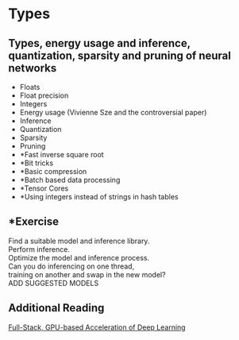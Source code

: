 # Types
## Types, energy usage and inference, quantization, sparsity and pruning of neural networks

* Floats
* Float precision
* Integers
* Energy usage (Vivienne Sze and the controversial paper)
* Inference
* Quantization
* Sparsity
* Pruning
* \*Fast inverse square root
* \*Bit tricks
* \*Basic compression
* \*Batch based data processing
* \*Tensor Cores
* \*Using integers instead of strings in hash tables

## \*Exercise

Find a suitable model and inference library.  
Perform inference.  
Optimize the model and inference process.  
Can you do inferencing on one thread,  
training on another and swap in the new model?  
ADD SUGGESTED MODELS  

## Additional Reading
[Full-Stack, GPU-based Acceleration of Deep Learning](https://nvlabs.github.io/EfficientDL/)
